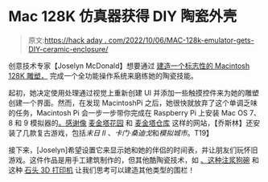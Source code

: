 # Mac 128K 仿真器获得 DIY 陶瓷外壳

> 原文:[https://hack aday . com/2022/10/06/MAC-128k-emulator-gets-DIY-ceramic-enclosure/](https://hackaday.com/2022/10/06/mac-128k-emulator-gets-diy-ceramic-enclosure/)

创意技术专家【Joselyn McDonald】想要通过 [建造一个标志性的 Macintosh 128K 雕塑，](https://joselynmcdonald.com/minimac/) 完成一个全功能操作系统来磨练她的陶瓷技能。

起初，她决定使用处理通过视觉上重新创建 UI 并添加一些触摸控件来为她的雕塑创建一个界面。然而，在发现 MacintoshPi 之后，她很快就放弃了这个单调乏味的任务，Macintosh Pi 会一步一步带你完成在 Raspberry Pi 上安装 Mac OS 7、8 和 9 模拟器的[。感谢像](https://github.com/jaromaz/MacintoshPi) [麦金塔花园](https://www.macintoshgarden.org/) 和 [麦金塔仓库](https://www.macintoshrepository.org/) 这样的网站，【乔斯林】还安装了几款复古游戏，包括*末日 II* 、*卡门·桑迪戈*和*模拟城市*。T19】

接下来，[Joselyn]希望设置它来显示她和她的伴侣的时间表，并让朋友们玩怀旧游戏。这件作品是用手工建筑制作的，但其他酷陶瓷技术，如 [、这种注浆狗碗](https://hackaday.com/2021/01/03/dog-bowls-show-the-versatility-of-ceramic-slip-casting/) 和这种 [石头 3D 打印机](https://hackaday.com/2017/12/27/your-3d-printer-could-print-stone/) 让我们思考可以建造其他类型的围栏！